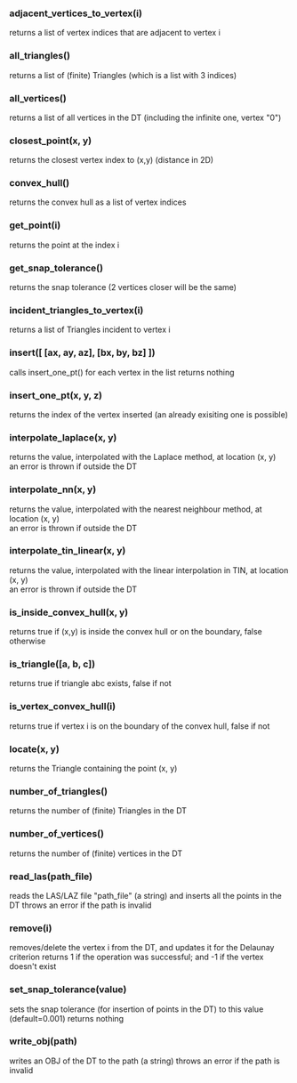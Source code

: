 
### adjacent_vertices_to_vertex(i)
  returns a list of vertex indices that are adjacent to vertex i

### all_triangles()                 
  returns a list of (finite) Triangles (which is a list with 3 indices)

### all_vertices()                  
  returns a list of all vertices in the DT (including the infinite one, vertex "0")

### closest_point(x, y)                 
  returns the closest vertex index to (x,y) (distance in 2D)

### convex_hull()                   
  returns the convex hull as a list of vertex indices

### get_point(i)
  returns the point at the index i                     

### get_snap_tolerance()            
  returns the snap tolerance (2 vertices closer will be the same)

### incident_triangles_to_vertex(i)  
  returns a list of Triangles incident to vertex i

### insert([ [ax, ay, az], [bx, by, bz] ])
  calls insert_one_pt() for each vertex in the list
  returns nothing                        

### insert_one_pt(x, y, z)   
  returns the index of the vertex inserted (an already exisiting one is possible)             

### interpolate_laplace(x, y)
  returns the value, interpolated with the Laplace method, at location (x, y)  
  an error is thrown if outside the DT         

### interpolate_nn(x, y)       
  returns the value, interpolated with the nearest neighbour method, at location (x, y)  
  an error is thrown if outside the DT         

### interpolate_tin_linear(x, y) 
  returns the value, interpolated with the linear interpolation in TIN, at location (x, y)  
  an error is thrown if outside the DT         

### is_inside_convex_hull(x, y) 
  returns true if (x,y) is inside the convex hull or on the boundary, false otherwise

### is_triangle([a, b, c])
  returns true if triangle abc exists, false if not

### is_vertex_convex_hull(i)
  returns true if vertex i is on the boundary of the convex hull, false if not   

### locate(x, y)
  returns the Triangle containing the point (x, y)

### number_of_triangles()
  returns the number of (finite) Triangles in the DT

### number_of_vertices()
  returns the number of (finite) vertices in the DT

### read_las(path_file)
  reads the LAS/LAZ file "path_file" (a string) and inserts all the points in the DT
  throws an error if the path is invalid

### remove(i)
  removes/delete the vertex i from the DT, and updates it for the Delaunay criterion
  returns 1 if the operation was successful; and -1 if the vertex doesn't exist

### set_snap_tolerance(value)
  sets the snap tolerance (for insertion of points in the DT) to this value 
  (default=0.001)
  returns nothing

### write_obj(path)
  writes an OBJ of the DT to the path (a string)
  throws an error if the path is invalid
